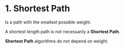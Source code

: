 # 1. Shortest Path
Is a path with the smallest possible weight.  

A shortest length path is not necessarily a **Shortest Path**.

**Shortest Path** algorithms do not depend on weight.
